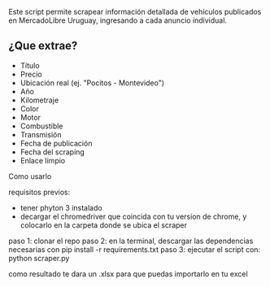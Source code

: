 Este script permite scrapear información detallada de vehículos publicados en MercadoLibre Uruguay, ingresando a cada anuncio individual.

## ¿Que extrae?
- Título
- Precio
- Ubicación real (ej. "Pocitos - Montevideo")
- Año
- Kilometraje
- Color
- Motor
- Combustible
- Transmisión
- Fecha de publicación
- Fecha del scraping
- Enlace limpio

Como usarlo

requisitos previos:
- tener phyton 3 instalado
- decargar el chromedriver que coincida con tu version de chrome, y colocarlo en la carpeta donde se ubica el scraper

paso 1: clonar el repo
paso 2: en la terminal, descargar las dependencias necesarias con pip install -r requirements.txt
paso 3: ejecutar el script con: python scraper.py

como resultado te dara un .xlsx para que puedas importarlo en tu excel
